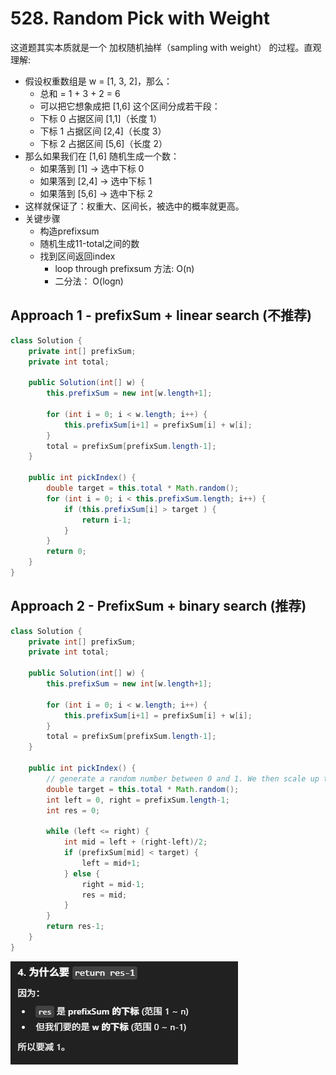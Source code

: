 # 528. Random Pick with Weight

这道题其实本质就是一个 加权随机抽样（sampling with weight） 的过程。直观理解:
- 假设权重数组是 w = [1, 3, 2]，那么：
    - 总和 = 1 + 3 + 2 = 6
    - 可以把它想象成把 [1,6] 这个区间分成若干段：
    - 下标 0 占据区间 [1,1]（长度 1）
    - 下标 1 占据区间 [2,4]（长度 3）
    - 下标 2 占据区间 [5,6]（长度 2）
- 那么如果我们在 [1,6] 随机生成一个数：
    - 如果落到 [1] → 选中下标 0
    - 如果落到 [2,4] → 选中下标 1
    - 如果落到 [5,6] → 选中下标 2
- 这样就保证了：权重大、区间长，被选中的概率就更高。
- 关键步骤
    - 构造prefixsum
    - 随机生成11-total之间的数
    - 找到区间返回index
        - loop through prefixsum 方法: O(n)
        - 二分法： O(logn)

## Approach 1 - prefixSum + linear search (不推荐)

```java
class Solution {
    private int[] prefixSum;
    private int total;

    public Solution(int[] w) {
        this.prefixSum = new int[w.length+1];

        for (int i = 0; i < w.length; i++) {
            this.prefixSum[i+1] = prefixSum[i] + w[i];
        }
        total = prefixSum[prefixSum.length-1];
    }
    
    public int pickIndex() {
        double target = this.total * Math.random();
        for (int i = 0; i < this.prefixSum.length; i++) {
            if (this.prefixSum[i] > target ) {
                return i-1;
            }
        }
        return 0;
    }
}

```

## Approach 2 - PrefixSum + binary search (推荐)

```java
class Solution {
    private int[] prefixSum;
    private int total;

    public Solution(int[] w) {
        this.prefixSum = new int[w.length+1];

        for (int i = 0; i < w.length; i++) {
            this.prefixSum[i+1] = prefixSum[i] + w[i];
        }
        total = prefixSum[prefixSum.length-1];
    }
    
    public int pickIndex() {
        // generate a random number between 0 and 1. We then scale up this number, which will serve as our target offset.
        double target = this.total * Math.random();
        int left = 0, right = prefixSum.length-1;
        int res = 0;

        while (left <= right) {
            int mid = left + (right-left)/2;
            if (prefixSum[mid] < target) {
                left = mid+1;
            } else {
                right = mid-1;
                res = mid;
            }
        }
        return res-1; 
    }
}
```
![alt text](image-9.png)
